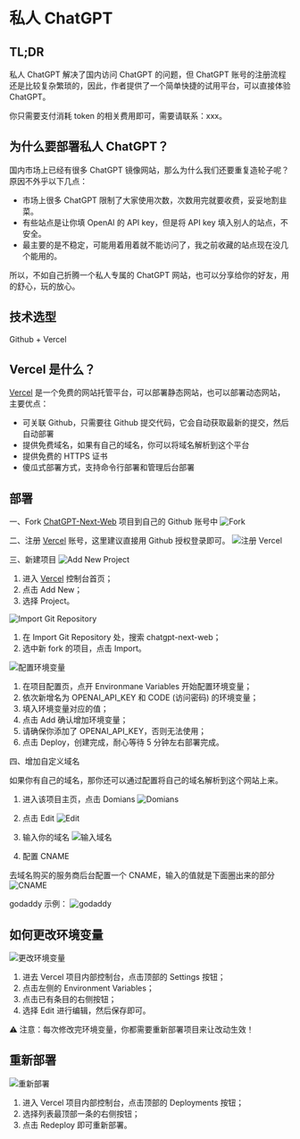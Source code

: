 # 私人 ChatGPT

## TL;DR

私人 ChatGPT 解决了国内访问 ChatGPT 的问题，但 ChatGPT 账号的注册流程还是比较复杂繁琐的，因此，作者提供了一个简单快捷的试用平台，可以直接体验 ChatGPT。

你只需要支付消耗 token 的相关费用即可，需要请联系：xxx。

## 为什么要部署私人 ChatGPT？

国内市场上已经有很多 ChatGPT 镜像网站，那么为什么我们还要重复造轮子呢？原因不外乎以下几点：

- 市场上很多 ChatGPT 限制了大家使用次数，次数用完就要收费，妥妥地割韭菜。
- 有些站点是让你填 OpenAI 的 API key，但是将 API key 填入别人的站点，不安全。
- 最主要的是不稳定，可能用着用着就不能访问了，我之前收藏的站点现在没几个能用的。

所以，不如自己折腾一个私人专属的 ChatGPT 网站，也可以分享给你的好友，用的舒心，玩的放心。

## 技术选型

Github + Vercel

## Vercel 是什么？

[Vercel](https://vercel.com/) 是一个免费的网站托管平台，可以部署静态网站，也可以部署动态网站，主要优点：

- 可关联 Github，只需要往 Github 提交代码，它会自动获取最新的提交，然后自动部署
- 提供免费域名，如果有自己的域名，你可以将域名解析到这个平台
- 提供免费的 HTTPS 证书
- 傻瓜式部署方式，支持命令行部署和管理后台部署

## 部署

一、Fork [ChatGPT-Next-Web](https://github.com/Yidadaa/ChatGPT-Next-Web) 项目到自己的 Github 账号中
![Fork](images/private/fork.png "Fork")

二、注册 [Vercel](https://vercel.com/) 账号，这里建议直接用 Github 授权登录即可。
![注册 Vercel](images/private/register.png "注册 Vercel")

三、新建项目
![Add New Project](images/private/vercel-create-1.jpg "Add New Project")

1. 进入 [Vercel](https://vercel.com/) 控制台首页；
2. 点击 Add New；
3. 选择 Project。

![Import Git Repository](images/private/vercel-create-2.jpg " Import Git Repository")

1. 在 Import Git Repository 处，搜索 chatgpt-next-web；
2. 选中新 fork 的项目，点击 Import。

![配置环境变量](images/private/vercel-create-3.jpg " 配置环境变量")

1. 在项目配置页，点开 Environmane Variables 开始配置环境变量；
2. 依次新增名为 OPENAI_API_KEY 和 CODE (访问密码) 的环境变量；
3. 填入环境变量对应的值；
4. 点击 Add 确认增加环境变量；
5. 请确保你添加了 OPENAI_API_KEY，否则无法使用；
6. 点击 Deploy，创建完成，耐心等待 5 分钟左右部署完成。

四、增加自定义域名

如果你有自己的域名，那你还可以通过配置将自己的域名解析到这个网站上来。

1. 进入该项目主页，点击 Domians
![Domians](images/private/domain.png "Domians")

2. 点击 Edit
![Edit](images/private/edit.png "Edit")

3. 输入你的域名
![输入域名](images/private/enter-domain.png "输入域名")

4. 配置 CNAME

去域名购买的服务商后台配置一个 CNAME，输入的值就是下面圈出来的部分
![CNAME](images/private/cname.png "CNAME")

godaddy 示例：
![godaddy](images/private/godaddy.png "godaddy")

## 如何更改环境变量
![更改环境变量](images/private/vercel-env-edit.jpg "更改环境变量")

1. 进去 Vercel 项目内部控制台，点击顶部的 Settings 按钮；
2. 点击左侧的 Environment Variables；
3. 点击已有条目的右侧按钮；
4. 选择 Edit 进行编辑，然后保存即可。

⚠️️ 注意：每次修改完环境变量，你都需要重新部署项目来让改动生效！

## 重新部署
![重新部署](images/private/vercel-redeploy.jpg "重新部署")

1. 进入 Vercel 项目内部控制台，点击顶部的 Deployments 按钮；
2. 选择列表最顶部一条的右侧按钮；
3. 点击 Redeploy 即可重新部署。